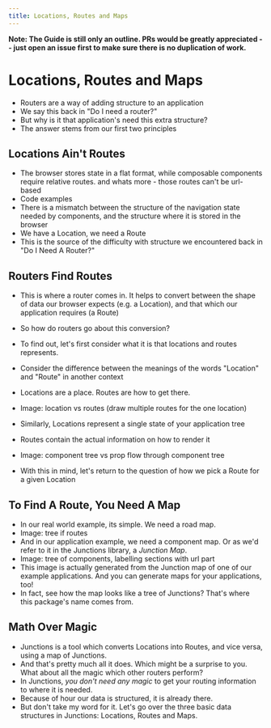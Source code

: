 ```yaml
---
title: Locations, Routes and Maps
---
```


**Note: The Guide is still only an outline. PRs would be greatly appreciated -- just open an issue first to make sure there is no duplication of work.**

# Locations, Routes and Maps

- Routers are a way of adding structure to an application
- We say this back in "Do I need a router?"
- But why is it that application's need this extra structure?
- The answer stems from our first two principles

## Locations Ain't Routes

- The browser stores state in a flat format, while composable components require relative routes. and whats more - those routes can't be url-based
- Code examples
- There is a mismatch between the structure of the navigation state needed by components, and the structure where it is stored in the browser
- We have a Location, we need a Route
- This is the source of the difficulty with structure we encountered back in "Do I Need A Router?"

## Routers Find Routes

- This is where a router comes in. It helps to convert between the shape of data our browser expects (e.g. a Location), and that which our application requires (a Route)
- So how do routers go about this conversion?

- To find out, let's first consider what it is that locations and routes represents.
- Consider the difference between the meanings of the words "Location" and "Route" in another context
- Locations are a place. Routes are how to get there.
- Image: location vs routes (draw multiple routes for the one location)

- Similarly, Locations represent a single state of your application tree
- Routes contain the actual information on how to render it
- Image: component tree vs prop flow through component tree
- With this in mind, let's return to the question of how we pick a Route for a given Location

## To Find A Route, You Need A Map

- In our real world example, its simple. We need a road map.
- Image: tree if routes
- And in our application example, we need a component map. Or as we'd refer to it in the Junctions library, a *Junction Map*.
- Image: tree of components, labelling sections with url part
- This image is actually generated from the Junction map of one of our example applications. And you can generate maps for your applications, too!
- In fact, see how the map looks like a tree of Junctions? That's where this package's name comes from.

## Math Over Magic

- Junctions is a tool which converts Locations into Routes, and vice versa, using a map of Junctions.
- And that's pretty much all it does. Which might be a surprise to you. What about all the magic which other routers perform?
- In Junctions, *you don't need any magic* to get your routing information to where it is needed.
- Because of hour our data is structured, it is already there.
- But don't take my word for it. Let's go over the three basic data structures in Junctions: Locations, Routes and Maps.
